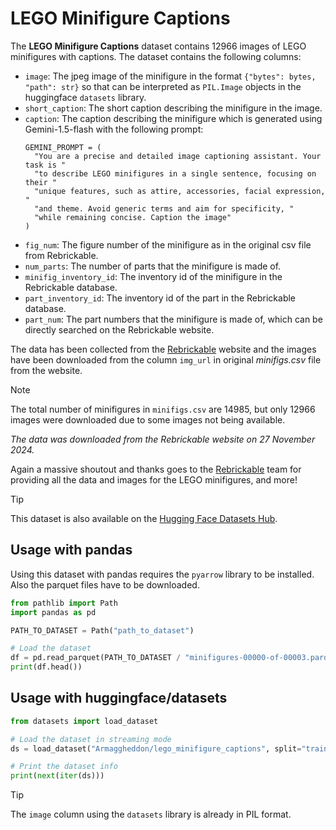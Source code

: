 # LEGO Minifigure Captions

The **LEGO Minifigure Captions** dataset contains 12966 images of LEGO minifigures with captions. The dataset contains the following columns:
- `image`: The jpeg image of the minifigure in the format `{"bytes": bytes, "path": str}` so that can be interpreted as `PIL.Image` objects in the huggingface `datasets` library.
- `short_caption`: The short caption describing the minifigure in the image.
- `caption`: The caption describing the minifigure which is generated using Gemini-1.5-flash with the following prompt:
    ```python3
    GEMINI_PROMPT = (
      "You are a precise and detailed image captioning assistant. Your task is "
      "to describe LEGO minifigures in a single sentence, focusing on their "
      "unique features, such as attire, accessories, facial expression, "
      "and theme. Avoid generic terms and aim for specificity, "
      "while remaining concise. Caption the image"
    )
    ```
- `fig_num`: The figure number of the minifigure as in the original csv file from Rebrickable.
- `num_parts`: The number of parts that the minifigure is made of.
- `minifig_inventory_id`: The inventory id of the minifigure in the Rebrickable database.
- `part_inventory_id`: The inventory id of the part in the Rebrickable database.
- `part_num`: The part numbers that the minifigure is made of, which can be directly searched on the Rebrickable website.

The data has been collected from the [Rebrickable](https://rebrickable.com/downloads/) website and the images have been downloaded from the column `img_url` in original *minifigs.csv* file from the website. 

> [!NOTE]
> The total number of minifigures in `minifigs.csv` are 14985, but only 12966 images were downloaded due to some images not being available.

*The data was downloaded from the Rebrickable website on 27 November 2024.*


Again a massive shoutout and thanks goes to the [Rebrickable](https://rebrickable.com/) team for providing all the data and images for the LEGO minifigures, and more!

> [!TIP]
> This dataset is also available on the [Hugging Face Datasets Hub](https://huggingface.co/datasets/Armaggheddon/lego_minifigure_captions).

## Usage with pandas
Using this dataset with pandas requires the `pyarrow` library to be installed. Also the parquet files have to be downloaded.
```python
from pathlib import Path
import pandas as pd

PATH_TO_DATASET = Path("path_to_dataset")

# Load the dataset
df = pd.read_parquet(PATH_TO_DATASET / "minifigures-00000-of-00003.parquet")
print(df.head())
```

## Usage with huggingface/datasets
```python
from datasets import load_dataset

# Load the dataset in streaming mode
ds = load_dataset("Armaggheddon/lego_minifigure_captions", split="train", streaming=True)

# Print the dataset info
print(next(iter(ds)))
```
> [!TIP]
> The `image` column using the `datasets` library is already in PIL format.

